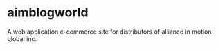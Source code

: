 # aimblogworld
 A web application e-commerce site for distributors of alliance in motion global inc.

